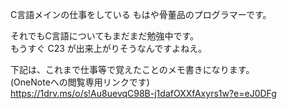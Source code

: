 C言語メインの仕事をしている もはや骨董品のプログラマーです。

それでもC言語についてもまだまだ勉強中です。  
もうすぐ C23 が出来上がりそうなんですよねえ。

下記は、これまで仕事等で覚えたことのメモ書きになります。  
(OneNoteへの閲覧専用リンクです)  
https://1drv.ms/o/s!Au8uevqC98B-j1dafOXXfAxyrs1w?e=eJ0DFg
<!---
tos1049/tos1049 is a ✨ special ✨ repository because its `README.md` (this file) appears on your GitHub profile.
You can click the Preview link to take a look at your changes.
--->
